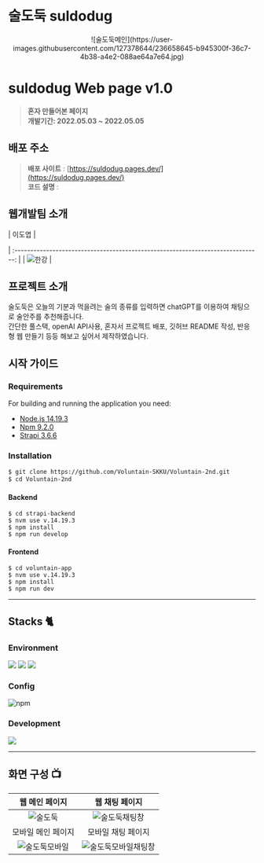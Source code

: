 # 술도둑 suldodug

<div align="center">
![술도둑메인](https://user-images.githubusercontent.com/127378644/236658645-b945300f-36c7-4b38-a4e2-088ae64a7e64.jpg)
</div>

# suldodug Web page v1.0
> **혼자 만들어본 페이지** <br/> **개발기간: 2022.05.03 ~ 2022.05.05**

## 배포 주소

> **배포 사이트** : [https://suldodug.pages.dev/](https://suldodug.pages.dev/) <br>
> **코드 설명** : 

## 웹개발팀 소개

|      이도엽       |

| :------------------------------------------------------------------------------: |
|   ![한강](https://user-images.githubusercontent.com/127378644/236657269-d8eb0ed3-946e-45db-b86e-44bc1c366dd3.jpg) |

## 프로젝트 소개

술도둑은 오늘의 기분과 먹을려는 술의 종류를 입력하면 chatGPT를 이용하여 채팅으로 술안주를 추천해줍니다.<br>
간단한 풀스택, openAI API사용, 혼자서 프로젝트 배포, 깃허브 README 작성, 반응형 웹 만들기 등등 해보고 싶어서 제작하였습니다. <br>

## 시작 가이드
### Requirements
For building and running the application you need:

- [Node.js 14.19.3](https://nodejs.org/ca/blog/release/v14.19.3/)
- [Npm 9.2.0](https://www.npmjs.com/package/npm/v/9.2.0)
- [Strapi 3.6.6](https://www.npmjs.com/package/strapi/v/3.6.6)

### Installation
``` bash
$ git clone https://github.com/Voluntain-SKKU/Voluntain-2nd.git
$ cd Voluntain-2nd
```
#### Backend
```
$ cd strapi-backend
$ nvm use v.14.19.3
$ npm install
$ npm run develop
```

#### Frontend
```
$ cd voluntain-app
$ nvm use v.14.19.3
$ npm install 
$ npm run dev
```
---
## Stacks 🐈

### Environment
<img src="https://img.shields.io/badge/Visual%20Studio%20Code-007ACC?style=flat-square&logo=Visual%20Studio%20Code&logoColor=white"/></a>
<img src="https://img.shields.io/badge/Git-F05032?style=flat-square&logo=Git&logoColor=white"/></a>
<img src="https://img.shields.io/badge/GitHub-181717?style=flat-square&logo=GitHub&logoColor=white"/></a>

### Config
![npm](https://img.shields.io/badge/npm-CB3837?style=flat-square&logo=npm&logoColor=white)


### Development
<img src="https://img.shields.io/badge/JavaScript-F7DF1E?style=flat-square&logo=JavaScript&logoColor=white"/></a>

---
## 화면 구성 📺
| 웹 메인 페이지  |  웹 채팅 페이지   |
| :-------------------------------------------: | :------------: |
|  ![술도둑](https://user-images.githubusercontent.com/127378644/236600337-6e518bd8-615f-4aea-9c6a-c3f53a12668d.jpg) |  ![술도둑채팅창](https://user-images.githubusercontent.com/127378644/236600456-6adac693-fe16-4c4b-b14b-c55eaaf801f5.jpg)|  
| 모바일 메인 페이지   |  모바일 채팅 페이지   |  
| ![술도둑모바일](https://user-images.githubusercontent.com/127378644/236600345-aa84c802-e606-435c-8b22-2d54dd99e544.jpg)   |  ![술도둑모바일채팅창](https://user-images.githubusercontent.com/127378644/236600484-92cc47a0-2256-40b0-8fc6-d54bebce16bc.jpg)     |
